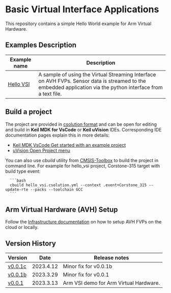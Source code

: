 # Basic Virtual Interface Applications

This repository contains a simple Hello World example for Arm Virtual Hardware.

## Examples Description

| Example name                              | Description   |
|---                                            |---            |
| [Hello VSI](./hello_vsi)                     | A sample of using the Virtual Streaming Interface on AVH FVPs. Sensor data is streamed to the embedded application via the python interface from a text file. |


## Build a project

The project are provided in [csolution format](https://github.com/Open-CMSIS-Pack/cmsis-toolbox/blob/main/docs/YML-Input-Format.md) and can be open for editing and build in **Keil MDK for VsCode** or **Keil uVision** IDEs. Corresponding IDE documentation pages explain this in more details:
 - [Keil MDK VsCode Get started with an example project](https://developer.arm.com/documentation/108029/latest/Get-started-with-an-example-project)
 - [uVision Open Project menu](https://developer.arm.com/documentation/101407/latest/User-Interface/Project-Menu-and-Commands)

You can also use *cbuild* utility from [CMSIS-Toolbox](https://github.com/Open-CMSIS-Pack/cmsis-toolbox/blob/main/docs/build-operation.md) to build the project in command line. For example for hello_vsi project, Corstone-315 target with build type event:

      ```bash
      cbuild hello_vsi.csolution.yml --context .event+Corstone_315 --update-rte --packs --toolchain GCC
      ```

## Arm Virtual Hardware (AVH) Setup

Follow the [Infrastructure documentation](https://arm-software.github.io/AVH/main/infrastructure/html/index.html) on how to setup AVH FVPs on the cloud or locally.

## Version History

| Version | Date | Release notes |
|---      |---   |---            |
| [v0.0.1c](https://github.com/Arm-Examples/Hello_AVH/releases/tag/v0.0.1c) | 2023.4.12 | Minor fix for v0.0.1b |
| [v0.0.1b](https://github.com/Arm-Examples/Hello_AVH/releases/tag/v0.0.1b) | 2023.3.29 | Minor fix for v0.0.1 |
| [v0.0.1](https://github.com/Arm-Examples/Hello_AVH/releases/tag/v0.0.1) | 2023.3.13 | Arm VSI demo for Arm Virtual Hardware. |